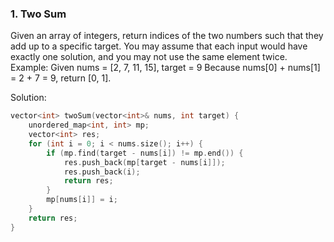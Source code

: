 ### 1. Two Sum
Given an array of integers, return indices of the two numbers such that they add up to a specific target.
You may assume that each input would have exactly one solution, and you may not use the same element twice.
Example:
Given nums = [2, 7, 11, 15], target = 9
Because nums[0] + nums[1] = 2 + 7 = 9, return [0, 1].

Solution:
```cpp
vector<int> twoSum(vector<int>& nums, int target) {
    unordered_map<int, int> mp;
    vector<int> res;
    for (int i = 0; i < nums.size(); i++) {
        if (mp.find(target - nums[i]) != mp.end()) {
			res.push_back(mp[target - nums[i]]);
			res.push_back(i);
			return res;
		}
        mp[nums[i]] = i;
    }
    return res;
}
```
